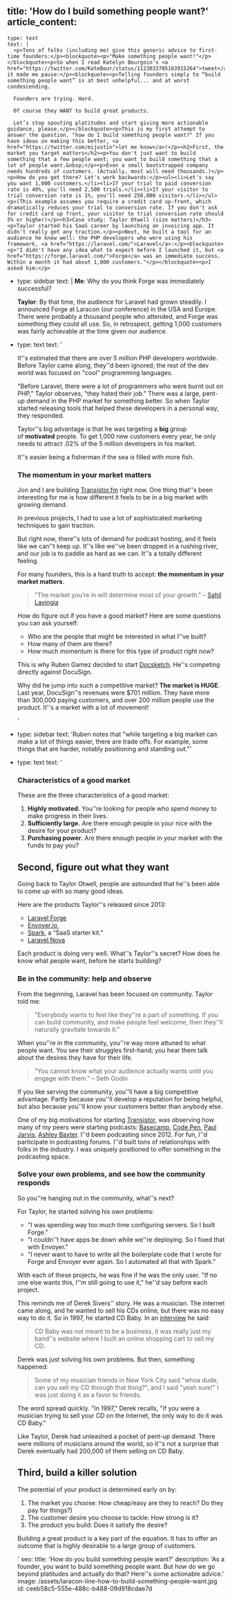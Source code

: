 title: 'How do I build something people want?'
article_content:
  -
    type: text
    text: |
      <p>Tons of folks (including me) give this generic advice to first-time founders:</p><blockquote><p>"Make something people want!"</p></blockquote><p>So when I read Katelyn Bourgoin's <a href="https://twitter.com/KateBour/status/1123033705163915264">tweet</a>, it made me pause:</p><blockquote><p>Telling founders simply to “build something people want” is at best unhelpful... and at worst condescending.
      
      Founders are trying. Hard.
      
      Of course they WANT to build great products.
      
      Let’s stop spouting platitudes and start giving more actionable guidance, please.</p></blockquote><p>This is my first attempt to answer the question, "how do I build something people want?" If you have ideas on making this better, <a href="https://twitter.com/mijustin">let me know</a>!</p><h2>First, the market you target matters</h2><p>You don't just want to build something that a few people want; you want to build something that a lot of people want.&nbsp;</p><p>Even a small bootstrapped company needs hundreds of customers. (Actually, most will need thousands.)</p><p>How do you get there? Let's work backwards:</p><ul><li>Let's say you want 1,000 customers.</li><li>If your trial to paid conversion rate is 40%, you'll need 2,500 trials.</li><li>If your visitor to trial conversion rate is 1%, you'll need 250,000 visitors.</li></ul><p>(This example assumes you require a credit card up-front, which dramatically reduces your trial to conversion rate. If you don't ask for credit card up front, your visitor to trial conversion rate should 5% or higher)</p><h3>Case study: Taylor Otwell (size matters)</h3><p>Taylor started his SaaS career by launching an invoicing app. It didn't really get any traction.</p><p>Next, he built a tool for an audience he knew well: the PHP developers who were using his framework, <a href="https://laravel.com/">Laravel</a>:</p><blockquote><p>"I didn't have any idea what to expect before I launched it, but <a href="https://forge.laravel.com/">Forge</a> was an immediate success. Within a month it had about 1,000 customers."</p></blockquote><p>I asked him:</p>
  -
    type: sidebar
    text: |
      **Me**: Why do you think Forge was immediately successful?
      
      **Taylor**: By that time, the audience for Laravel had grown steadily. I announced Forge at Laracon (our conference) in the USA and Europe. There were probably a thousand people who attended, and Forge was something they could all use. So, in retrospect, getting 1,000 customers was fairly achievable at the time given our audience.
  -
    type: text
    text: '<p>It''s estimated that there are over 5 million PHP developers worldwide. Before Taylor came along, they''d been ignored; the rest of the dev world&nbsp;was focused on "cool" programming languages.<br></p><p>"Before Laravel, there were a lot of programmers who were burnt out on PHP," Taylor observes, "they hated their job." There was a large, pent-up demand in the PHP market for something better. So when Taylor started releasing tools that helped these developers in a personal way, they responded.</p><p>Taylor''s big advantage is that he was targeting a&nbsp;<b>big&nbsp;</b>group of&nbsp;<b>motivated</b>&nbsp;people. To get 1,000 new customers every year, he only needs to attract .02% of the 5 million developers in his market.</p><p>It''s easier being a fisherman if the sea is filled with more fish.</p><h3>The momentum in your market matters</h3><p>Jon and I are building <a href="https://transistor.fm/?via=justin">Transistor.fm</a> right now. One thing that''s been interesting for me is how different it feels to be in a big market with growing demand.</p><p>In previous projects, I had to use a lot of sophisticated marketing techniques to gain traction.&nbsp;</p><p>But right now, there''s lots of demand for podcast hosting, and it feels like we can''t keep up. It''s like we''ve been dropped in a rushing river, and our job is to paddle as hard as we can. It''s a totally different feeling.&nbsp;</p><p>For many founders, this is a hard truth to accept:&nbsp;<b>the momentum in your market matters</b>.</p><blockquote><p>"The market you’re in will determine most of your growth." – <a href="https://twitter.com/shl">Sahil Lavingia</a></p></blockquote><p>How do figure out if you have a good market? Here are some questions you can ask yourself:<br></p><ul><li>Who are the people that might be interested in what I''ve built?</li><li>How many of them are there?</li><li>How much momentum is there for this type of product right now?</li></ul><p>This is why Ruben Gamez decided to start <a href="https://www.docsketch.com/">Docsketch</a>. He''s competing directly against DocuSign.&nbsp;</p><p>Why did he jump into such a competitive market? <b>The market is HUGE</b>. Last year, DocuSign''s revenues were $701&nbsp;million. They have more than&nbsp;300,000 paying customers, and over 200 million people use the product. It''s a market with a lot of movement!</p>'
  -
    type: sidebar
    text: 'Ruben notes that "while targeting a big market can make a lot of things easier, there are trade offs. For example, some things that are harder, notably positioning and standing out."'
  -
    type: text
    text: '<h3>Characteristics of a good market</h3><p>These are the three characteristics of a good market:</p><ol><li><b>Highly motivated.</b> You''re looking for people who spend money to make progress in their lives.</li><li><b>Sufficiently large.</b>&nbsp;Are there enough people in your nice with the desire for your product?</li><li><b>Purchasing power.</b>&nbsp;Are there enough people in your market with the funds to pay you?</li></ol><h2>Second, figure out what they want</h2><p>Going back to Taylor Otwell, people are astounded that he''s been able to come up with so many good ideas.</p><p>Here are the products Taylor''s released since 2013:</p><ul><li><a href="https://forge.laravel.com/" target="_blank">Laravel Forge</a><br></li><li><a href="https://envoyer.io/" target="_blank">Envoyer.io&nbsp;</a><br></li><li><a href="https://spark.laravel.com/" target="_blank">Spark</a>, a “SaaS starter kit.”</li><li><a href="https://nova.laravel.com/" target="_blank">Laravel Nova</a></li></ul><p>Each product is doing very well. What''s Taylor''s secret? How does he know what people want, before he starts building?</p><h3>Be in the community: help and observe</h3><p>From the beginning, Laravel has been focused on community. Taylor told me:</p><blockquote><p>"Everybody wants to feel like they''re a part of something. If you can build community, and make people feel welcome, then they''ll naturally gravitate towards it."</p></blockquote><p>When you''re in the community, you''re way more attuned to what people want. You see their struggles first-hand; you hear them talk about the desires they have for their life.</p><blockquote><p>"You cannot know what your audience actually wants until you engage with them." – Seth Godin&nbsp;</p></blockquote><p>If you like serving the community, you''ll have a big competitive advantage. Partly because you''ll develop a reputation for being helpful, but also because you''ll know your customers better than anybody else.</p><p>One of my big motivations for starting <a href="https://transistor.fm/?via=justin">Transistor</a>, was observing how many of my peers were starting podcasts: <a href="https://rework.fm/">Basecamp</a>, <a href="https://blog.codepen.io/radio/">Code Pen</a>, <a href="https://ofone.co/company-of-one-podcast/">Paul Jarvis</a>, <a href="https://ashleybaxter.transistor.fm/">Ashley Baxter</a>. I''d been podcasting since 2012. For fun, I''d participate in podcasting forums. I''d built tons of relationships with folks in the industry. I was uniquely positioned to offer something in the podcasting space.</p><h3>Solve your own problems, and see how the community responds</h3><p>So you''re hanging out in the community, what''s next?</p><p>For Taylor, he started solving his own problems:</p><ul><li>"I was spending way too much time configuring servers. So I built Forge."</li><li>"I couldn''t have apps be down while we''re deploying. So I fixed that with Envoyer."</li><li>"I never want to have to write all the boilerplate code that I wrote for Forge and Envoyer ever again. So I automated all that with Spark."</li></ul><p>With each of these projects, he was fine if he was the only user. "If no one else wants this, I''m still going to use it," he''d say before each project.</p><p>This reminds me of Derek Sivers'' story. He was a musician. The internet came along, and he wanted to sell his CDs online, but there was no easy way to do it. So in 1997, he started CD Baby. In an <a href="https://sivers.org/2015-10-built2sell">interview</a> he said:</p><blockquote><p>CD Baby was not meant to be a business, it was really just my band''s website where I built an online shopping cart to sell my CD.</p></blockquote><p>Derek was just solving his own problems. But then, something happened:</p><blockquote><p>Some of my musician friends in New York City said "whoa dude, can you sell my CD through that thing?", and I said "yeah sure!" I was just doing it as a favor to friends.</p></blockquote><p>The word spread quickly. "In 1997," Derek recalls, "if you were a musician trying to sell your CD on the Internet, the only way to do it was CD Baby."</p><p>Like Taylor, Derek had unleashed a pocket of pent-up demand. There were millions of musicians around the world, so it''s not a surprise that Derek eventually had 200,000 of them selling on CD Baby.</p><h2>Third, build a killer solution</h2><p>The potential of your product is determined early on by:</p><ol><li>The market you choose: How cheap/easy are they to reach? Do they pay for things?)</li><li>The customer desire you choose to tackle: How strong is it?</li><li>The product you build: Does it satisfy the desire?</li></ol><p>Building a great product is a key part of the equation. It has to offer an outcome that is highly desirable to a large group of customers.</p>'
seo:
  title: 'How do you build something people want?'
  description: 'As a founder, you want to build something people want. But how do we go beyond platitudes and actually do that? Here''s some actionable advice.'
  image: /assets/laracon-line-how-to-build-something-people-want.jpg
id: ceeb58c5-555e-488c-b488-09d918cdae7d
